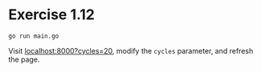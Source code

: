 # Exercise 1.12

```
go run main.go
```

Visit [localhost:8000?cycles=20](localhost:8000?cycles=20), modify
the `cycles` parameter, and refresh the page.
